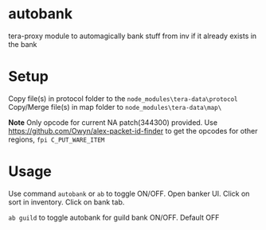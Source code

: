 # autobank

tera-proxy module to automagically bank stuff from inv if it already exists in the bank

# Setup

Copy file(s) in protocol folder to the `node_modules\tera-data\protocol`
Copy/Merge file(s) in map folder to `node_modules\tera-data\map\`

**Note**
Only opcode for current NA patch(344300) provided. Use https://github.com/Owyn/alex-packet-id-finder to get the opcodes for other regions, `fpi C_PUT_WARE_ITEM`

# Usage

Use command `autobank` or `ab` to toggle ON/OFF.
Open banker UI.
Click on sort in inventory.
Click on bank tab.

`ab guild` to toggle autobank for guild bank ON/OFF. Default OFF